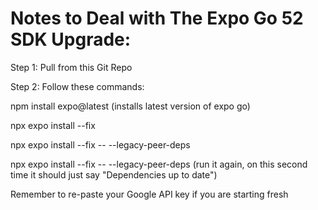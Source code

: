 # Notes to Deal with The Expo Go 52 SDK Upgrade:

Step 1: Pull from this Git Repo

Step 2: Follow these commands:

   npm install expo@latest (installs latest version of expo go)

   npx expo install --fix

   npx expo install --fix -- --legacy-peer-deps

   npx expo install --fix -- --legacy-peer-deps (run it again, on this second time it should just say "Dependencies up to date")
   
   Remember to re-paste your Google API key if you are starting fresh
